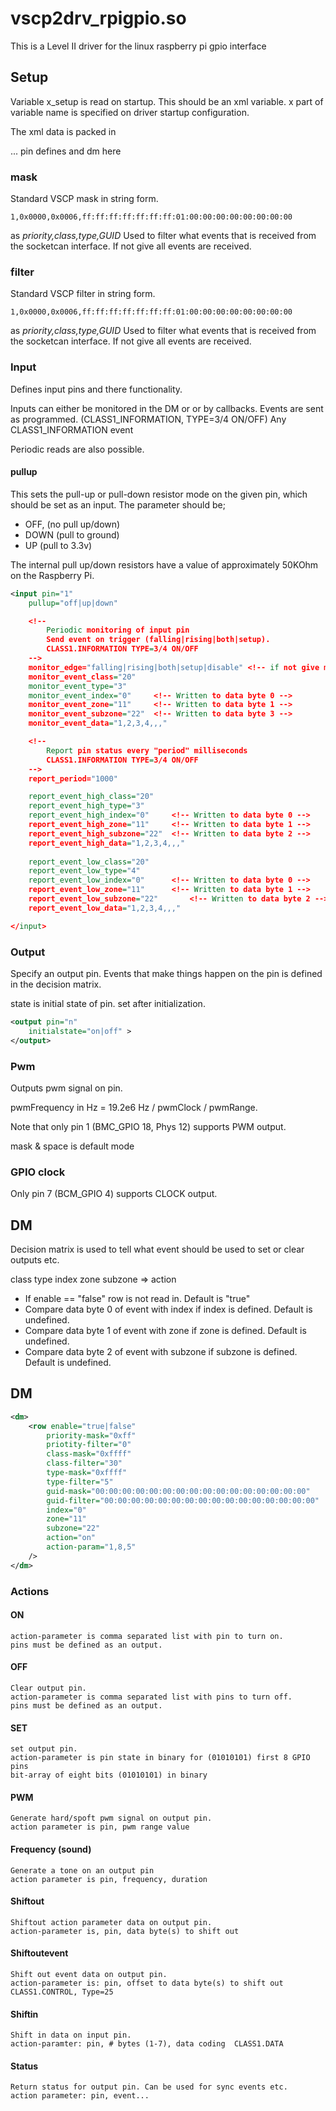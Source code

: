 # vscp2drv_rpigpio.so

This is a Level II driver for the linux raspberry pi gpio interface

## Setup

Variable x_setup is read on startup. This should be an xml variable. x part of variable name
is specified on driver startup configuration.

The xml data is packed in

<?xml version = "1.0" encoding = "UTF-8" ?>
<setup>
... pin defines and dm here
</setup>

### mask
Standard VSCP mask in string form.
```
1,0x0000,0x0006,ff:ff:ff:ff:ff:ff:ff:01:00:00:00:00:00:00:00:00
```	
as *priority,class,type,GUID*
Used to filter what events that is received from 
the socketcan interface. If not give all events 
are received. 

### filter
Standard VSCP filter in string form. 
```
1,0x0000,0x0006,ff:ff:ff:ff:ff:ff:ff:01:00:00:00:00:00:00:00:00
```
as *priority,class,type,GUID*
Used to filter what events that is received from 
the socketcan interface. If not give all events 
are received.

### Input

Defines input pins and there functionality.

Inputs can either be monitored in the DM or or by callbacks. Events are sent as programmed. (CLASS1_INFORMATION, TYPE=3/4 ON/OFF)  Any CLASS1_INFORMATION event

Periodic reads are also possible.

#### pullup

This sets the pull-up or pull-down resistor mode on the given pin, which should be set 
as an input. The parameter should be;

* OFF, (no pull up/down)
* DOWN (pull to ground) 
* UP (pull to 3.3v) 
 
The internal pull up/down resistors have a value of approximately 50KOhm 
on the Raspberry Pi.

```xml
<input pin="1"
	pullup="off|up|down"

	<!-- 
		Periodic monitoring of input pin
		Send event on trigger (falling|rising|both|setup).
		CLASS1.INFORMATION TYPE=3/4 ON/OFF
	-->
	monitor_edge="falling|rising|both|setup|disable" <!-- if not give monitor is ignored (disable) -->
	monitor_event_class="20"
	monitor_event_type="3"
	monitor_event_index="0" 	<!-- Written to data byte 0 -->
	monitor_event_zone="11"		<!-- Written to data byte 1 -->
	monitor_event_subzone="22"	<!-- Written to data byte 3 -->
	monitor_event_data="1,2,3,4,,," 

	<!-- 
		Report pin status every "period" milliseconds
		CLASS1.INFORMATION TYPE=3/4 ON/OFF
	-->
	report_period="1000"

	report_event_high_class="20"
	report_event_high_type="3"
	report_event_high_index="0"		<!-- Written to data byte 0 -->
	report_event_high_zone="11"		<!-- Written to data byte 1 -->
	report_event_high_subzone="22" 	<!-- Written to data byte 2 -->
	report_event_high_data="1,2,3,4,,,"
	
	report_event_low_class="20"
	report_event_low_type="4"
	report_event_low_index="0"		<!-- Written to data byte 0 -->
	report_event_low_zone="11"		<!-- Written to data byte 1 -->
	report_event_low_subzone="22"		<!-- Written to data byte 2 -->
	report_event_low_data="1,2,3,4,,,"

</input>
```

### Output

Specify an output pin. Events that make things 
happen on the pin is defined in the decision matrix.

state is initial state of pin. set after initialization.


```xml
<output pin="n"
	initialstate="on|off" >
</output>		
```

### Pwm

Outputs pwm signal on pin.

pwmFrequency in Hz = 19.2e6 Hz / pwmClock / pwmRange.

Note that only pin 1 (BMC_GPIO 18, Phys 12) supports PWM output.

mask & space is default mode

<pwm pin="n" type="hard|soft" mode="balanced|markspace" range="1024" divisor="n" >
</pwm>

### GPIO clock

Only pin 7 (BCM_GPIO 4) supports CLOCK output.

<gpioclock pin="7" />

## DM

Decision matrix is used to tell what event should be used to set or clear outputs etc.

class type index zone subzone  => action

* If enable == "false" row is not read in. Default is "true"
* Compare data byte 0 of event with index if index is defined. Default is undefined.
* Compare data byte 1 of event with zone if zone is defined. Default is undefined.
* Compare data byte 2 of event with subzone if subzone is defined. Default is undefined.

## DM

```xml
<dm>
	<row enable="true|false"
		priority-mask="0xff"
		priotity-filter="0" 
		class-mask="0xffff"
		class-filter="30" 
		type-mask="0xffff"
		type-filter="5"
		guid-mask="00:00:00:00:00:00:00:00:00:00:00:00:00:00:00:00"
		guid-filter="00:00:00:00:00:00:00:00:00:00:00:00:00:00:00:00"
		index="0"
		zone="11"
		subzone="22"
		action="on"
		action-param="1,8,5"
	/>
</dm>
```

### Actions

#### ON
	action-parameter is comma separated list with pin to turn on. 
	pins must be defined as an output.

#### OFF
	Clear output pin.
	action-parameter is comma separated list with pins to turn off.
	pins must be defined as an output.

#### SET
	set output pin.
    action-parameter is pin state in binary for (01010101) first 8 GPIO pins
	bit-array of eight bits (01010101) in binary

#### PWM
	Generate hard/spoft pwm signal on output pin.
	action parameter is pin, pwm range value

#### Frequency (sound)
	Generate a tone on an output pin
	action parameter is pin, frequency, duration

#### Shiftout
	Shiftout action parameter data on output pin.
    action-parameter is, pin, data byte(s) to shift out
	
#### Shiftoutevent
	Shift out event data on output pin.
    action-parameter is: pin, offset to data byte(s) to shift out  CLASS1.CONTROL, Type=25

#### Shiftin 
	Shift in data on input pin.
	action-paramter: pin, # bytes (1-7), data coding  CLASS1.DATA

#### Status
	Return status for output pin. Can be used for sync events etc.
	action parameter: pin, event...





	



